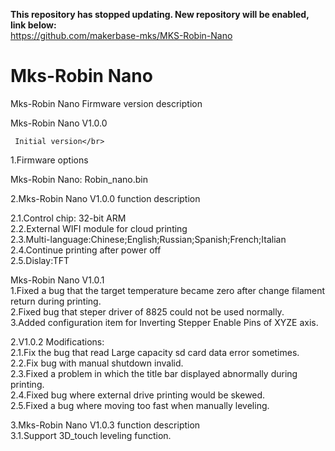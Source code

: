 **This repository has stopped updating. New repository will be enabled, link below:**</br>
https://github.com/makerbase-mks/MKS-Robin-Nano</br>

# Mks-Robin Nano
Mks-Robin Nano Firmware version description</br>

Mks-Robin Nano V1.0.0</br>

     Initial version</br>
     
1.Firmware options</br>

Mks-Robin Nano: Robin_nano.bin</br>

2.Mks-Robin Nano V1.0.0 function description</br>

  2.1.Control chip: 32-bit ARM</br>
  2.2.External WIFI module for cloud printing</br>
  2.3.Multi-language:Chinese;English;Russian;Spanish;French;Italian</br>
  2.4.Continue printing after power off</br>
  2.5.Dislay:TFT</br>
  
Mks-Robin Nano V1.0.1</br>
  1.Fixed a bug that the target temperature became zero after change filament return during printing.</br>
  2.Fixed bug that steper driver of 8825 could not be used normally.</br>
  3.Added configuration item for Inverting Stepper Enable Pins of XYZE axis.</br>
  
2.V1.0.2 Modifications:</br>
 2.1.Fix the bug that read Large capacity sd card data error sometimes.</br>
 2.2.Fix bug with manual shutdown invalid.</br>
 2.3.Fixed a problem in which the title bar displayed abnormally during printing.</br>
 2.4.Fixed bug where external drive printing would be skewed.</br>
 2.5.Fixed a bug where moving too fast when manually leveling.</br>
  
3.Mks-Robin Nano V1.0.3 function description</br>
 3.1.Support 3D_touch leveling function.</br>
